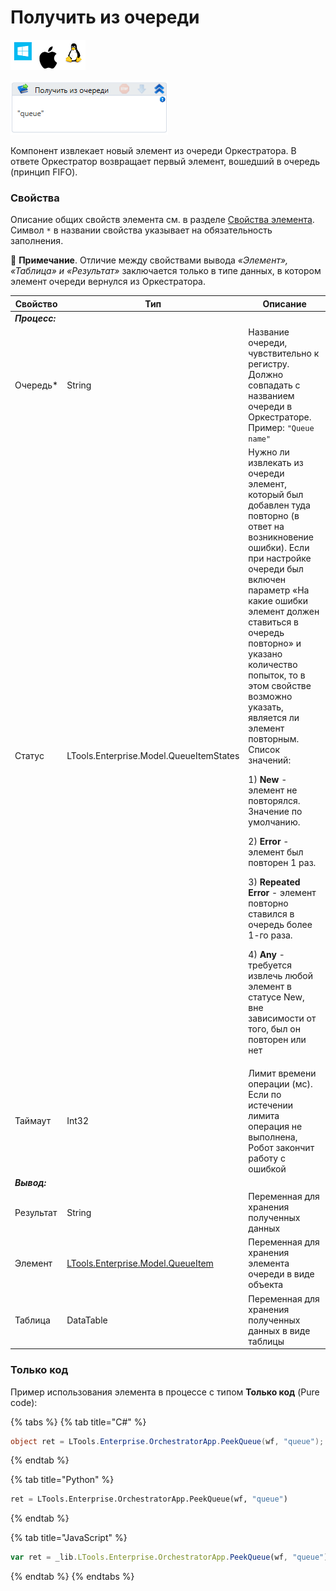 # Получить из очереди

![](<../../../../.gitbook/assets/image (100) (1) (1) (1) (1) (1) (1) (10) (107).png>)

![](<../../../../.gitbook/assets/image (393).png>)

Компонент извлекает новый элемент из очереди Оркестратора. В ответе Оркестратор возвращает первый элемент, вошедший в очередь (принцип FIFO).

### Свойства
Описание общих свойств элемента см. в разделе [Свойства элемента](https://docs.primo-rpa.ru/primo-rpa/primo-studio/process/elements#svoistva-elementa).\
Символ `*` в названии свойства указывает на обязательность заполнения.

:small_blue_diamond: **Примечание**. Отличие между свойствами вывода *«Элемент», «Таблица» и «Результат»* заключается только в типе данных, в котором элемент очереди вернулся из Оркестратора.

| Свойство  | Тип    | Описание                                  |
| --------- | ------ | ----------------------------------------- |
| ***Процесс:*** |   |  
| Очередь\* | String | Название очереди, чувствительно к регистру. Должно совпадать с названием очереди в Оркестраторе. Пример: `"Queue name"` |
| Статус    | LTools.Enterprise.Model.QueueItemStates | Нужно ли извлекать из очереди элемент, который был добавлен туда повторно (в ответ на возникновение ошибки). Если при настройке очереди был включен параметр «На какие ошибки элемент должен ставиться в очередь повторно» и указано количество попыток, то в этом свойстве возможно указать, является ли элемент повторным. Список значений: <p>1) **New** - элемент не повторялся. Значение по умолчанию.</p> <p>2) **Error** - элемент был повторен 1 раз. </p><p>3) **Repeated Error** - элемент повторно ставился в очередь более 1-го раза. </p><p>4) **Any** - требуется извлечь любой элемент в статусе New, вне зависимости от того, был он повторен или нет</p> |   
| Таймаут   | Int32  | Лимит времени операции (мс). Если по истечении лимита операция не выполнена, Робот закончит работу с ошибкой |
| ***Вывод:*** |     |    |
| Результат | String | Переменная для хранения полученных данных |
| Элемент    | [LTools.Enterprise.Model.QueueItem](https://docs.primo-rpa.ru/primo-rpa/g_elements/el_basic/els_orch/els_queues/datatypes) | Переменная для хранения элемента очереди в виде объекта | 
| Таблица    | DataTable | Переменная для хранения полученных данных в виде таблицы | 


### Только код
Пример использования элемента в процессе с типом **Только код** (Pure code):

{% tabs %}
{% tab title="C#" %}
```csharp
object ret = LTools.Enterprise.OrchestratorApp.PeekQueue(wf, "queue");
```
{% endtab %}

{% tab title="Python" %}
```python
ret = LTools.Enterprise.OrchestratorApp.PeekQueue(wf, "queue")
```
{% endtab %}

{% tab title="JavaScript" %}
```javascript
var ret = _lib.LTools.Enterprise.OrchestratorApp.PeekQueue(wf, "queue");
```
{% endtab %}
{% endtabs %}

